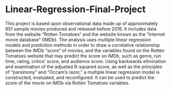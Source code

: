 # Linear-Regression-Final-Project
This project is based upon observational data made up of approximately 651 sample movies produced and released before 2016. It includes data from the website “Rotten Tomatoes“ and the website known as the “Internet movie database” (IMDb). The analysis uses multiple linear regression models and prediction methods in order to draw a correlative relationship between the IMDb “score” of movies, and the variables found on the Rotten Tomatoes website that may predict the score on IMDb, such as genre, run time, rating, critics’ score, and audience score. Using backwards elimination and examination of the adjusted R-squared score, as well as the principles of “parsimony” and “Occam‘s razor,” a multiple linear regression model is constructed, evaluated, and reconfigured. It can be used to predict the score of the movie on IMDb via Rotten Tomatoes variables.


